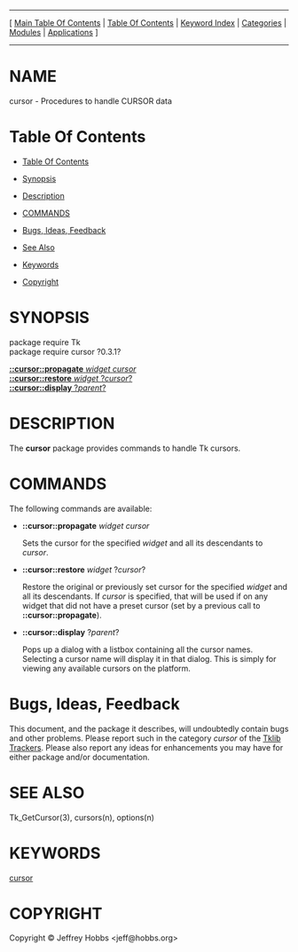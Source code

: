 
[//000000001]: # (cursor \- Tk cursor routines)
[//000000002]: # (Generated from file 'cursor\.man' by tcllib/doctools with format 'markdown')
[//000000003]: # (Copyright &copy; Jeffrey Hobbs <jeff@hobbs\.org>)
[//000000004]: # (cursor\(n\) 0\.3\.1 tklib "Tk cursor routines")

<hr> [ <a href="../../../../toc.md">Main Table Of Contents</a> &#124; <a
href="../../../toc.md">Table Of Contents</a> &#124; <a
href="../../../../index.md">Keyword Index</a> &#124; <a
href="../../../../toc0.md">Categories</a> &#124; <a
href="../../../../toc1.md">Modules</a> &#124; <a
href="../../../../toc2.md">Applications</a> ] <hr>

# NAME

cursor \- Procedures to handle CURSOR data

# <a name='toc'></a>Table Of Contents

  - [Table Of Contents](#toc)

  - [Synopsis](#synopsis)

  - [Description](#section1)

  - [COMMANDS](#section2)

  - [Bugs, Ideas, Feedback](#section3)

  - [See Also](#seealso)

  - [Keywords](#keywords)

  - [Copyright](#copyright)

# <a name='synopsis'></a>SYNOPSIS

package require Tk  
package require cursor ?0\.3\.1?  

[__::cursor::propagate__ *widget* *cursor*](#1)  
[__::cursor::restore__ *widget* ?*cursor*?](#2)  
[__::cursor::display__ ?*parent*?](#3)  

# <a name='description'></a>DESCRIPTION

The __cursor__ package provides commands to handle Tk cursors\.

# <a name='section2'></a>COMMANDS

The following commands are available:

  - <a name='1'></a>__::cursor::propagate__ *widget* *cursor*

    Sets the cursor for the specified *widget* and all its descendants to
    *cursor*\.

  - <a name='2'></a>__::cursor::restore__ *widget* ?*cursor*?

    Restore the original or previously set cursor for the specified *widget*
    and all its descendants\. If *cursor* is specified, that will be used if on
    any widget that did not have a preset cursor \(set by a previous call to
    __::cursor::propagate__\)\.

  - <a name='3'></a>__::cursor::display__ ?*parent*?

    Pops up a dialog with a listbox containing all the cursor names\. Selecting a
    cursor name will display it in that dialog\. This is simply for viewing any
    available cursors on the platform\.

# <a name='section3'></a>Bugs, Ideas, Feedback

This document, and the package it describes, will undoubtedly contain bugs and
other problems\. Please report such in the category *cursor* of the [Tklib
Trackers](http://core\.tcl\.tk/tklib/reportlist)\. Please also report any ideas
for enhancements you may have for either package and/or documentation\.

# <a name='seealso'></a>SEE ALSO

Tk\_GetCursor\(3\), cursors\(n\), options\(n\)

# <a name='keywords'></a>KEYWORDS

[cursor](\.\./\.\./\.\./\.\./index\.md\#cursor)

# <a name='copyright'></a>COPYRIGHT

Copyright &copy; Jeffrey Hobbs <jeff@hobbs\.org>

